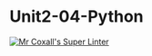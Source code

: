 # Unit2-04-Python
[![Mr Coxall's Super Linter](https://github.com/ICS3U-Programming-FrankFW/Unit2-04-Python/workflows/Mr%20Coxall's%20Super%20Linter/badge.svg)](https://github.com/ICS3U-Programming-FrankFW/Unit2-04-Python/actions/)

